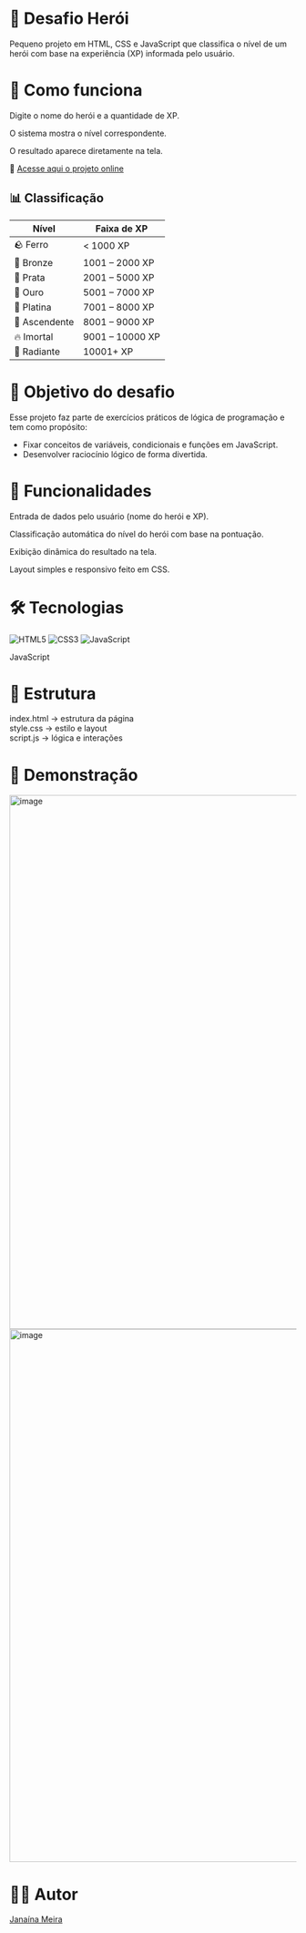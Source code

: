# 🦸 Desafio Herói

Pequeno projeto em HTML, CSS e JavaScript que classifica o nível de um herói com base na experiência (XP) informada pelo usuário.

# 🔹 Como funciona

Digite o nome do herói e a quantidade de XP.

O sistema mostra o nível correspondente.

O resultado aparece diretamente na tela.

🔗 [Acesse aqui o projeto online](https://janainammeira.github.io/desafio-heroi)

## 📊 Classificação

|    Nível       |  Faixa de XP   |
|----------------|----------------|
| 🪨 Ferro      | < 1000 XP      |
| 🥉 Bronze     | 1001 – 2000 XP |
| 🥈 Prata      | 2001 – 5000 XP |
| 🥇 Ouro       | 5001 – 7000 XP |
| 💎 Platina    | 7001 – 8000 XP |
| 🚀 Ascendente | 8001 – 9000 XP |
| 🔥 Imortal    | 9001 – 10000 XP|
| 🌟 Radiante   | 10001+ XP      |

# 🎯 Objetivo do desafio

Esse projeto faz parte de exercícios práticos de lógica de programação e tem como propósito:
- Fixar conceitos de variáveis, condicionais e funções em JavaScript.
- Desenvolver raciocínio lógico de forma divertida.

# 🚀 Funcionalidades

Entrada de dados pelo usuário (nome do herói e XP).

Classificação automática do nível do herói com base na pontuação.

Exibição dinâmica do resultado na tela.

Layout simples e responsivo feito em CSS.

# 🛠 Tecnologias

![HTML5](https://img.shields.io/badge/HTML5-orange?logo=html5&logoColor=white)
![CSS3](https://img.shields.io/badge/CSS3-blue?logo=css3&logoColor=white)
![JavaScript](https://img.shields.io/badge/JavaScript-yellow?logo=javascript&logoColor=black)

JavaScript

# 📂 Estrutura
index.html   → estrutura da página  
style.css    → estilo e layout  
script.js    → lógica e interações

# 📸 Demonstração

<img width="1916" height="938" alt="image" src="https://github.com/user-attachments/assets/27deb148-ed1f-463f-b1cd-31c2436ce47c" />
<img width="1903" height="936" alt="image" src="https://github.com/user-attachments/assets/9545ce4f-3085-4f2d-81a9-ee264e3d01c0" />

# 🧑‍💻 Autor

 [Janaína Meira](https://github.com/janainammeira)

